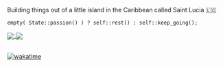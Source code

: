 Building things out of a little island in the Caribbean called Saint Lucia 🇱🇨

```
empty( State::passion() ) ? self::rest() : self::keep_going();
```

<a href="#">
  <img align="center" src="https://github-readme-stats.vercel.app/api?username=uvlabs&theme=algolia&show_icons=true&count_private=true" />
</a>
<a href="#">
  <img align="center" src="https://github-readme-stats.vercel.app/api/top-langs/?username=uvlabs&theme=algolia&hide=visual%20basic&layout=compact" />
</a>
<br/>
<br/>

[![wakatime](https://wakatime.com/badge/user/0ca005bf-d668-4726-bcab-e3aee1a9fe82.svg)](https://wakatime.com/@0ca005bf-d668-4726-bcab-e3aee1a9fe82)

<!--
**UVLabs/UVLabs** is a ✨ _special_ ✨ repository because its `README.md` (this file) appears on your GitHub profile.

Here are some ideas to get you started:

- 🔭 I’m currently working on ...
- 🌱 I’m currently learning ...
- 👯 I’m looking to collaborate on ...
- 🤔 I’m looking for help with ...
- 💬 Ask me about ...
- 📫 How to reach me: ...
- 😄 Pronouns: ...
- ⚡ Fun fact: ...
-->
